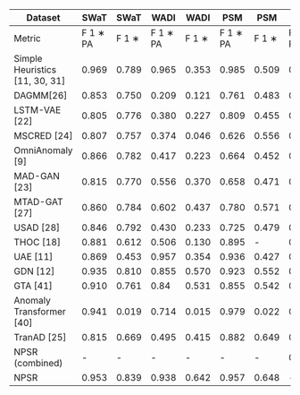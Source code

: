 | Dataset                        | SWaT     | SWaT   | WADI     | WADI   | PSM      | PSM   | MSL      | MSL   | SMAP     | SMAP   | SMD      | SMD   |
|--------------------------------|----------|--------|----------|--------|----------|-------|----------|-------|----------|--------|----------|-------|
| Metric                         | F 1 ∗ PA | F 1 ∗  | F 1 ∗ PA | F 1 ∗  | F 1 ∗ PA | F 1 ∗ | F 1 ∗ PA | F 1 ∗ | F 1 ∗ PA | F 1 ∗  | F 1 ∗ PA | F 1 ∗ |
| Simple Heuristics [11, 30, 31] | 0.969    | 0.789  | 0.965    | 0.353  | 0.985    | 0.509 | 0.965    | 0.239 | 0.961    | 0.229  | 0.934    | 0.494 |
| DAGMM[26]                      | 0.853    | 0.750  | 0.209    | 0.121  | 0.761    | 0.483 | 0.701    | 0.199 | 0.712    | 0.333  | 0.723    | 0.238 |
| LSTM-VAE [22]                  | 0.805    | 0.776  | 0.380    | 0.227  | 0.809    | 0.455 | 0.854    | 0.212 | 0.756    | 0.235  | 0.808    | 0.435 |
| MSCRED [24]                    | 0.807    | 0.757  | 0.374    | 0.046  | 0.626    | 0.556 | 0.936    | 0.250 | 0.866    | 0.170  | 0.841    | 0.382 |
| OmniAnomaly [9]                | 0.866    | 0.782  | 0.417    | 0.223  | 0.664    | 0.452 | 0.901    | 0.207 | 0.854    | 0.227  | 0.962    | 0.474 |
| MAD-GAN [23]                   | 0.815    | 0.770  | 0.556    | 0.370  | 0.658    | 0.471 | 0.917    | 0.267 | 0.865    | 0.175  | 0.915    | 0.220 |
| MTAD-GAT [27]                  | 0.860    | 0.784  | 0.602    | 0.437  | 0.780    | 0.571 | 0.908    | 0.275 | 0.901    | 0.296  | 0.908    | 0.400 |
| USAD [28]                      | 0.846    | 0.792  | 0.430    | 0.233  | 0.725    | 0.479 | 0.911    | 0.211 | 0.819    | 0.228  | 0.946    | 0.426 |
| THOC [18]                      | 0.881    | 0.612  | 0.506    | 0.130  | 0.895    | -     | 0.937    | 0.190 | 0.952    | 0.240  | 0.541    | 0.168 |
| UAE [11]                       | 0.869    | 0.453  | 0.957    | 0.354  | 0.936    | 0.427 | 0.920    | 0.451 | 0.896    | 0.390  | 0.972    | 0.435 |
| GDN [12]                       | 0.935    | 0.810  | 0.855    | 0.570  | 0.923    | 0.552 | 0.903    | 0.217 | 0.708    | 0.252  | 0.716    | 0.529 |
| GTA [41]                       | 0.910    | 0.761  | 0.84     | 0.531  | 0.855    | 0.542 | 0.911    | 0.218 | 0.904    | 0.231  | 0.919    | 0.351 |
| Anomaly Transformer [40]       | 0.941    | 0.019  | 0.714    | 0.015  | 0.979    | 0.022 | 0.936    | 0.021 | 0.967    | 0.019  | 0.923    | 0.021 |
| TranAD [25]                    | 0.815    | 0.669  | 0.495    | 0.415  | 0.882    | 0.649 | 0.949    | 0.251 | 0.892    | 0.247  | 0.961    | 0.310 |
| NPSR (combined)                | -        | -      | -        | -      | -        | -     | 0.960    | 0.261 | 0.978    | 0.511  | 0.850    | 0.252 |
| NPSR                           | 0.953    | 0.839  | 0.938    | 0.642  | 0.957    | 0.648 | -        | 0.551 | -        | 0.437  | -        | 0.535 |
